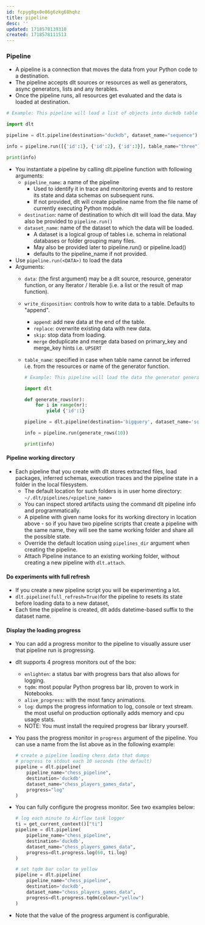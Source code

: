 ```yaml
---
id: fcpyg8gx0e06g6zkg68hqhz
title: pipeline
desc: ''
updated: 1718578139310
created: 1718578111513
---
```


### Pipeline

- A pipeline is a connection that moves the data from your Python code to a destination.
- The pipeline accepts dlt sources or resources as well as generators, async generators, lists and any iterables.
- Once the pipeline runs, all resources get evaluated and the data is loaded at destination.

``` py
# Example: This pipeline will load a list of objects into duckdb table with a name "three":

import dlt

pipeline = dlt.pipeline(destination="duckdb", dataset_name="sequence")

info = pipeline.run([{'id':1}, {'id':2}, {'id':3}], table_name="three")

print(info)
```

- You instantiate a pipeline by calling dlt.pipeline function with following arguments:
  - `pipeline_name`: a name of the pipeline
    - Used to identify it in trace and monitoring events and to restore its state and data schemas on subsequent runs.
    - If not provided, dlt will create pipeline name from the file name of currently executing Python module.
  - `destination`: name of destination to which dlt will load the data. May also be provided to `pipeline.run()`
  - `dataset_name`: name of the dataset to which the data will be loaded.
    - A dataset is a logical group of tables i.e. schema in relational databases or folder grouping many files.
    - May also be provided later to pipeline.run() or pipeline.load()
    - defaults to the pipeline_name if not provided.
- Use `pipeline.run(<DATA>)` to load the data
- Arguments:
  - `data`: (the first argument) may be a dlt source, resource, generator function, or any Iterator / Iterable (i.e. a list or the result of map function).
  - `write_disposition`: controls how to write data to a table. Defaults to "append".
    - `append`: add new data at the end of the table.
    - `replace`: overwrite existing data with new data.
    - `skip`: stop data from loading.
    - `merge` deduplicate and merge data based on primary_key and merge_key hints i.e. `UPSERT`
  - `table_name`: specified in case when table name cannot be inferred i.e. from the resources or name of the generator function.

    ``` py
    # Example: This pipeline will load the data the generator generate_rows(10) produces:

    import dlt

    def generate_rows(nr):
        for i in range(nr):
            yield {'id':1}

    pipeline = dlt.pipeline(destination='bigquery', dataset_name='sql_database_data')

    info = pipeline.run(generate_rows(10))

    print(info)
    ```

#### Pipeline working directory

- Each pipeline that you create with dlt stores extracted files, load packages, inferred schemas, execution traces and the pipeline state in a folder in the local filesystem.
  - The default location for such folders is in user home directory: `~/.dlt/pipelines/<pipeline_name>`
  - You can inspect stored artifacts using the command dlt pipeline info and programmatically.
  - A pipeline with given name looks for its working directory in location above - so if you have two pipeline scripts that create a pipeline with the same name, they will see the same working folder and share all the possible state.
  - Override the default location using `pipelines_dir` argument when creating the pipeline.
  - Attach Pipeline instance to an existing working folder, without creating a new pipeline with `dlt.attach`.

#### Do experiments with full refresh

- If you create a new pipeline script you will be experimenting a lot.
- `dlt.pipeline(full_refresh=True)`for the pipeline to resets its state before loading data to a new dataset,
- Each time the pipeline is created, dlt adds datetime-based suffix to the dataset name.

#### Display the loading progress

- You can add a progress monitor to the pipeline to visually assure user that pipeline run is progressing.
- dlt supports 4 progress monitors out of the box:
  - `enlighten`: a status bar with progress bars that also allows for logging.
  - `tqdm`: most popular Python progress bar lib, proven to work in Notebooks.
  - `alive_progress`: with the most fancy animations.
  - `log`: dumps the progress information to log, console or text stream. the most useful on production optionally adds memory and cpu usage stats.
  - NOTE: You must install the required progress bar library yourself.
- You pass the progress monitor in `progress` argument of the pipeline. You can use a name from the list above as in the following example:

    ``` py
    # create a pipeline loading chess data that dumps
    # progress to stdout each 10 seconds (the default)
    pipeline = dlt.pipeline(
        pipeline_name="chess_pipeline",
        destination='duckdb',
        dataset_name="chess_players_games_data",
        progress="log"
    )
    ```

- You can fully configure the progress monitor. See two examples below:

    ``` py
    # log each minute to Airflow task logger
    ti = get_current_context()["ti"]
    pipeline = dlt.pipeline(
        pipeline_name="chess_pipeline",
        destination='duckdb',
        dataset_name="chess_players_games_data",
        progress=dlt.progress.log(60, ti.log)
    )

    # set tqdm bar color to yellow
    pipeline = dlt.pipeline(
        pipeline_name="chess_pipeline",
        destination='duckdb',
        dataset_name="chess_players_games_data",
        progress=dlt.progress.tqdm(colour="yellow")
    )
    ```

- Note that the value of the progress argument is configurable.